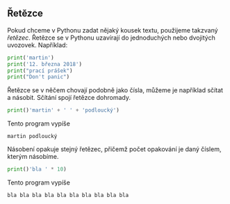 ## Řetězce

Pokud chceme v Pythonu zadat nějaký kousek textu, použijeme takzvaný *řetězec*. Řetězce se v Pythonu uzavírají do jednoduchých nebo dvojitých
uvozovek. Například:

```py
print('martin')
print('12. března 2018')
print("prací prášek")
print("Don't panic")
```

Řetězce se v něčem chovají podobně jako čísla, můžeme je například sčítat a násobit. Sčítání spojí řetězce dohromady.

```py
print()'martin' + ' ' + 'podloucký')
```

Tento program vypíše

```
martin podloucký
```

Násobení opakuje stejný řetězec, přičemž počet opakování je daný číslem, kterým násobíme.

```py
print()'bla ' * 10)
```

Tento program vypíše

```
bla bla bla bla bla bla bla bla bla bla 
```
